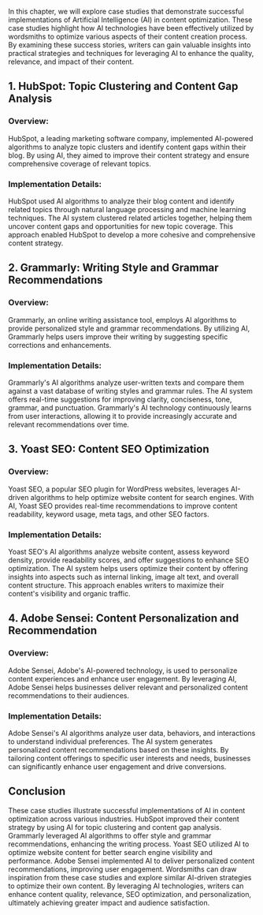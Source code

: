 
In this chapter, we will explore case studies that demonstrate successful implementations of Artificial Intelligence (AI) in content optimization. These case studies highlight how AI technologies have been effectively utilized by wordsmiths to optimize various aspects of their content creation process. By examining these success stories, writers can gain valuable insights into practical strategies and techniques for leveraging AI to enhance the quality, relevance, and impact of their content.

1\. HubSpot: Topic Clustering and Content Gap Analysis
-----------------------------------------------------

### Overview:

HubSpot, a leading marketing software company, implemented AI-powered algorithms to analyze topic clusters and identify content gaps within their blog. By using AI, they aimed to improve their content strategy and ensure comprehensive coverage of relevant topics.

### Implementation Details:

HubSpot used AI algorithms to analyze their blog content and identify related topics through natural language processing and machine learning techniques. The AI system clustered related articles together, helping them uncover content gaps and opportunities for new topic coverage. This approach enabled HubSpot to develop a more cohesive and comprehensive content strategy.

2\. Grammarly: Writing Style and Grammar Recommendations
-------------------------------------------------------

### Overview:

Grammarly, an online writing assistance tool, employs AI algorithms to provide personalized style and grammar recommendations. By utilizing AI, Grammarly helps users improve their writing by suggesting specific corrections and enhancements.

### Implementation Details:

Grammarly's AI algorithms analyze user-written texts and compare them against a vast database of writing styles and grammar rules. The AI system offers real-time suggestions for improving clarity, conciseness, tone, grammar, and punctuation. Grammarly's AI technology continuously learns from user interactions, allowing it to provide increasingly accurate and relevant recommendations over time.

3\. Yoast SEO: Content SEO Optimization
--------------------------------------

### Overview:

Yoast SEO, a popular SEO plugin for WordPress websites, leverages AI-driven algorithms to help optimize website content for search engines. With AI, Yoast SEO provides real-time recommendations to improve content readability, keyword usage, meta tags, and other SEO factors.

### Implementation Details:

Yoast SEO's AI algorithms analyze website content, assess keyword density, provide readability scores, and offer suggestions to enhance SEO optimization. The AI system helps users optimize their content by offering insights into aspects such as internal linking, image alt text, and overall content structure. This approach enables writers to maximize their content's visibility and organic traffic.

4\. Adobe Sensei: Content Personalization and Recommendation
-----------------------------------------------------------

### Overview:

Adobe Sensei, Adobe's AI-powered technology, is used to personalize content experiences and enhance user engagement. By leveraging AI, Adobe Sensei helps businesses deliver relevant and personalized content recommendations to their audiences.

### Implementation Details:

Adobe Sensei's AI algorithms analyze user data, behaviors, and interactions to understand individual preferences. The AI system generates personalized content recommendations based on these insights. By tailoring content offerings to specific user interests and needs, businesses can significantly enhance user engagement and drive conversions.

Conclusion
----------

These case studies illustrate successful implementations of AI in content optimization across various industries. HubSpot improved their content strategy by using AI for topic clustering and content gap analysis. Grammarly leveraged AI algorithms to offer style and grammar recommendations, enhancing the writing process. Yoast SEO utilized AI to optimize website content for better search engine visibility and performance. Adobe Sensei implemented AI to deliver personalized content recommendations, improving user engagement. Wordsmiths can draw inspiration from these case studies and explore similar AI-driven strategies to optimize their own content. By leveraging AI technologies, writers can enhance content quality, relevance, SEO optimization, and personalization, ultimately achieving greater impact and audience satisfaction.
